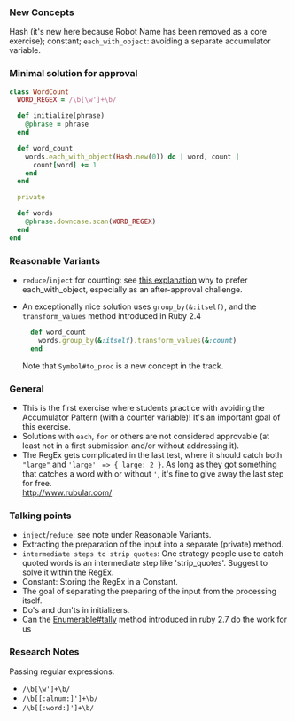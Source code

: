 ### New Concepts
Hash (it's new here because Robot Name has been removed as a core exercise); constant; `each_with_object`: avoiding a separate  accumulator variable.

### Minimal solution for approval
```ruby
class WordCount
  WORD_REGEX = /\b[\w']+\b/

  def initialize(phrase)
    @phrase = phrase
  end

  def word_count
    words.each_with_object(Hash.new(0)) do | word, count |
      count[word] += 1
    end
  end

  private

  def words
    @phrase.downcase.scan(WORD_REGEX)
  end
end

```

### Reasonable Variants
- `reduce`/`inject` for counting: see [this explanation](https://technology.customink.com/blog/2014/10/14/better-hash-injection-using-each-with-object/) why to prefer each_with_object, especially as an after-approval challenge. 

- An exceptionally nice solution uses `group_by(&:itself)`, and the `transform_values` method introduced in Ruby 2.4

  ```ruby
    def word_count
      words.group_by(&:itself).transform_values(&:count)  
    end
  ```
  Note that `Symbol#to_proc` is a new concept in the track. 
 

### General
- This is the first exercise where students practice with avoiding the Accumulator Pattern (with a counter variable)! It's an important goal of this exercise. 
- Solutions with `each`, `for` or others are not considered approvable (at least not in a first submission and/or without addressing it).
- The RegEx gets complicated in the last test, where it should catch both `"large"` and `'large'` ` => { large: 2 }`. 
As long as they got something that catches a word with or without `'`, it's fine to give away the last step for free.  
http://www.rubular.com/ 

### Talking points
- `inject`/`reduce`: see note under Reasonable Variants.
- Extracting the preparation of the input into a separate (private) method.
- `intermediate steps to strip quotes`: One strategy people use to catch quoted words is an intermediate step like 'strip_quotes'. Suggest to solve it within the RegEx. 
- Constant: Storing the RegEx in a Constant.
- The goal of separating the preparing of the input from the processing itself.
- Do's and don'ts in initializers.
- Can the [Enumerable#tally](https://ruby-doc.org/core-2.7.2/Enumerable.html#method-i-tally) method introduced in ruby 2.7 do the work for us

### Research Notes 
Passing regular expressions:
- `/\b[\w']+\b/`
- `/\b[[:alnum:]']+\b/`
- `/\b[[:word:]']+\b/`

